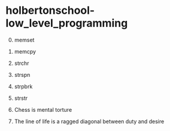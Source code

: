 # holbertonschool-low_level_programming

0. memset

1. memcpy

2. strchr

3. strspn

4. strpbrk

5. strstr

6. Chess is mental torture

7. The line of life is a ragged diagonal between duty and desire 


